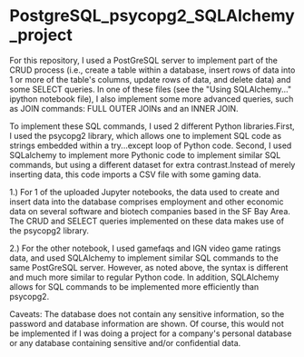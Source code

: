 # PostgreSQL_psycopg2_SQLAlchemy_project

For this repository, I used a PostGreSQL server to implement part of the CRUD process (i.e., create a table within a database, insert rows of data into 1 or more of the table's columns, update rows of data, and delete data) and some SELECT queries. In one of these files (see the "Using SQLAlchemy..." ipython notebook file), I also implement some more advanced queries, such as JOIN commands: FULL OUTER JOINs and an INNER JOIN. 

To implement these SQL commands, I used 2 different Python libraries.First, I used the psycopg2 library, which allows one to implement SQL code as strings embedded within a try...except loop of Python code. Second, I used SQLalchemy to implement more Pythonic code to implement similar SQL commands, but using a different dataset for extra contrast.Instead of merely inserting data, this code imports a CSV file with some gaming data. 

1.) For 1 of the uploaded Jupyter notebooks, the data used to create and insert data into the database comprises employment and other economic data on several software and biotech companies based in the SF Bay Area. The CRUD and SELECT queries implemented on these data makes use of the psycopg2 library.

2.) For the other notebook, I used gamefaqs and IGN video game ratings data, and used SQLAlchemy to implement similar SQL commands to the same PostGreSQL server. However, as noted above, the syntax is different and much more similar to regular Python code. In addition, SQLAlchemy allows for SQL commands to be implemented more efficiently than psycopg2. 

Caveats: 
The database does not contain any sensitive information, so the password and database information are shown. Of course, this would not be implemented if I was doing a project for a company's personal database or any database containing sensitive and/or confidential data. 
